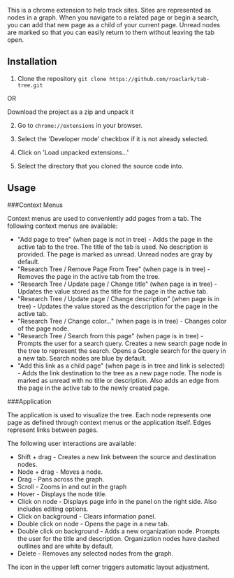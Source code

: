 This is a chrome extension to help track sites. Sites are represented as nodes in a graph. When you navigate to a related page or begin a search, you can add that new page as a child of your current page. Unread nodes are marked so that you can easily return to them without leaving the tab open.

Installation
------------

1. Clone the repository 
`git clone https://github.com/roaclark/tab-tree.git`

OR

Download the project as a zip and unpack it

2. Go to `chrome://extensions` in your browser.

3. Select the 'Developer mode' checkbox if it is not already selected.

4. Click on 'Load unpacked extensions...'

5. Select the directory that you cloned the source code into.

Usage
-----

###Context Menus

Context menus are used to conveniently add pages from a tab. The following context menus are available:

* "Add page to tree" (when page is not in tree) - Adds the page in the active tab to the tree. The title of the tab is used. No description is provided. The page is marked as unread. Unread nodes are gray by default.
* "Research Tree / Remove Page From Tree" (when page is in tree) - Removes the page in the active tab from the tree.
* "Research Tree / Update page / Change title" (when page is in tree) - Updates the value stored as the title for the page in the active tab.
* "Research Tree / Update page / Change description" (when page is in tree) - Updates the value stored as the description for the page in the active tab.
* "Research Tree / Change color..." (when page is in tree) - Changes color of the page node.
* "Research Tree / Search from this page" (when page is in tree) - Prompts the user for a search query. Creates a new search page node in the tree to represent the search. Opens a Google search for the query in a new tab. Search nodes are blue by default.
* "Add this link as a child page" (when page is in tree and link is selected) - Adds the link destination to the tree as a new page node. The node is marked as unread with no title or description. Also adds an edge from the page in the active tab to the newly created page.

###Application

The application is used to visualize the tree. Each node represents one page as defined through context menus or the application itself. Edges represent links between pages.

The following user interactions are available:

* Shift + drag - Creates a new link between the source and destination nodes.
* Node + drag - Moves a node.
* Drag - Pans across the graph.
* Scroll - Zooms in and out in the graph
* Hover - Displays the node title.
* Click on node - Displays page info in the panel on the right side. Also includes editing options.
* Click on background - Clears information panel.
* Double click on node - Opens the page in a new tab.
* Double click on background - Adds a new organization node. Prompts the user for the title and description. Organization nodes have dashed outlines and are white by default.
* Delete - Removes any selected nodes from the graph.

The icon in the upper left corner triggers automatic layout adjustment.
